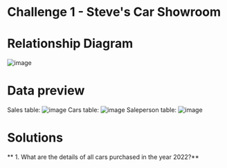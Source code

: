 # Challenge 1 - Steve's Car Showroom 

# **Relationship Diagram**
![image](https://github.com/user-attachments/assets/7c86903d-dafa-4945-a40b-2ecbc538f286)
# **Data preview**
Sales table:
![image](https://github.com/user-attachments/assets/26fe0820-1b3e-483e-940d-72a060b50dcc)
Cars table:
![image](https://github.com/user-attachments/assets/88ae9b03-c28a-4741-90d4-5f8f7e8c0681)
Saleperson table:
![image](https://github.com/user-attachments/assets/003721b8-16ba-49d5-aaff-9ebf87d5d287)
# **Solutions**
** 1. What are the details of all cars purchased in the year 2022?**
